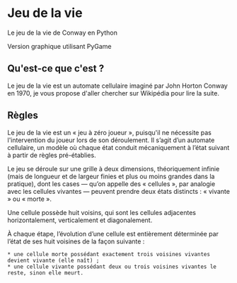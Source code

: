 # Jeu de la vie

Le jeu de la vie de Conway en Python

Version graphique utilisant PyGame

## Qu'est-ce que c'est ?

Le jeu de la vie est un automate cellulaire imaginé par John Horton Conway en 1970, je vous propose d'aller chercher sur Wikipédia pour lire la suite.

## Règles

Le jeu de la vie est un « jeu à zéro joueur », puisqu'il ne nécessite pas l'intervention du joueur lors de son déroulement. Il s’agit d’un automate cellulaire, un modèle où chaque état conduit mécaniquement à l’état suivant à partir de règles pré-établies.

Le jeu se déroule sur une grille à deux dimensions, théoriquement infinie (mais de longueur et de largeur finies et plus ou moins grandes dans la pratique), dont les cases — qu’on appelle des « cellules », par analogie avec les cellules vivantes — peuvent prendre deux états distincts : « vivante » ou « morte ».

Une cellule possède huit voisins, qui sont les cellules adjacentes horizontalement, verticalement et diagonalement.

À chaque étape, l’évolution d’une cellule est entièrement déterminée par l’état de ses huit voisines de la façon suivante :

    * une cellule morte possédant exactement trois voisines vivantes devient vivante (elle naît) ;
    * une cellule vivante possédant deux ou trois voisines vivantes le reste, sinon elle meurt.